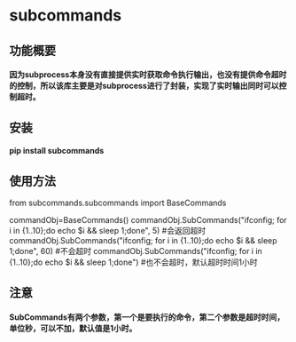 # subcommands

## 功能概要

#### 因为subprocess本身没有直接提供实时获取命令执行输出，也没有提供命令超时的控制，所以该库主要是对subprocess进行了封装，实现了实时输出同时可以控制超时。

## 安装

#### pip install subcommands

## 使用方法

from subcommands.subcommands import BaseCommands

commandObj=BaseCommands()
commandObj.SubCommands("ifconfig; for i in {1..10};do echo $i && sleep 1;done", 5)  #会返回超时
commandObj.SubCommands("ifconfig; for i in {1..10};do echo $i && sleep 1;done", 60) #不会超时
commandObj.SubCommands("ifconfig; for i in {1..10};do echo $i && sleep 1;done") #也不会超时，默认超时时间1小时

## 注意
#### SubCommands有两个参数，第一个是要执行的命令，第二个参数是超时时间，单位秒，可以不加，默认值是1小时。
